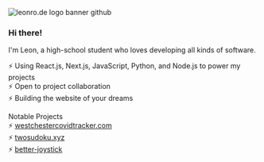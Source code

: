 

![leonro.de logo banner github](https://i.imgur.com/lcZOkRW.png)
### Hi there!

I'm Leon, a high-school student who loves developing all kinds of software.

⚡ Using React.js, Next.js, JavaScript, Python, and Node.js to power my projects <br />
⚡ Open to project collaboration <br />
⚡ Building the website of your dreams <br />

Notable Projects <br />
⚡ [westchestercovidtracker.com](https://westchestercovidtracker.com) <br />
⚡ [twosudoku.xyz](https://www.twosudoku.xyz) <br />
⚡ [better-joystick](https://github.com/leonrode/better-joystick) <br />
